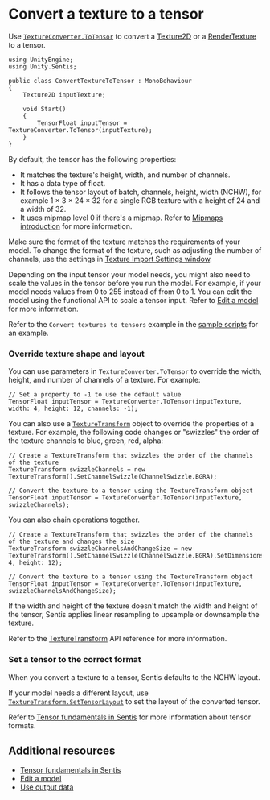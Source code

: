 # Convert a texture to a tensor

Use [`TextureConverter.ToTensor`](xref:Unity.Sentis.TextureConverter.ToTensor(Texture,Unity.Sentis.TextureTransform)) to convert a [Texture2D](https://docs.unity3d.com/ScriptReference/Texture2D.html) or a [RenderTexture](https://docs.unity3d.com/ScriptReference/RenderTexture.html) to a tensor.

```
using UnityEngine;
using Unity.Sentis;

public class ConvertTextureToTensor : MonoBehaviour
{
    Texture2D inputTexture;

    void Start()
    {
        TensorFloat inputTensor = TextureConverter.ToTensor(inputTexture);
    }
}
```

By default, the tensor has the following properties:

- It matches the texture's height, width, and number of channels.
- It has a data type of float.
- It follows the tensor layout of batch, channels, height, width (NCHW), for example 1 × 3 × 24 × 32 for a single RGB texture with a height of 24 and a width of 32.
- It uses mipmap level 0 if there's a mipmap. Refer to [Mipmaps introduction](https://docs.unity3d.com/Documentation/Manual/texture-mipmaps-introduction.html) for more information.

Make sure the format of the texture matches the requirements of your model. To change the format of the texture, such as adjusting the number of channels, use the settings in [Texture Import Settings window](https://docs.unity3d.com/Documentation/Manual/class-TextureImporter.html).

Depending on the input tensor your model needs, you might also need to scale the values in the tensor before you run the model. For example, if your model needs values from 0 to 255 instead of from 0 to 1. You can edit the model using the functional API to scale a tensor input. Refer to [Edit a model](edit-a-model.md) for more information.

Refer to the `Convert textures to tensors` example in the [sample scripts](package-samples.md) for an example.

### Override texture shape and layout

You can use parameters in `TextureConverter.ToTensor` to override the width, height, and number of channels of a texture. For example:

```
// Set a property to -1 to use the default value
TensorFloat inputTensor = TextureConverter.ToTensor(inputTexture, width: 4, height: 12, channels: -1);
```

You can also use a [`TextureTransform`](xref:Unity.Sentis.TextureTransform) object to override the properties of a texture. For example, the following code changes or "swizzles" the order of the texture channels to blue, green, red, alpha:

```
// Create a TextureTransform that swizzles the order of the channels of the texture
TextureTransform swizzleChannels = new TextureTransform().SetChannelSwizzle(ChannelSwizzle.BGRA);

// Convert the texture to a tensor using the TextureTransform object
TensorFloat inputTensor = TextureConverter.ToTensor(inputTexture, swizzleChannels);
```

You can also chain operations together.

```
// Create a TextureTransform that swizzles the order of the channels of the texture and changes the size
TextureTransform swizzleChannelsAndChangeSize = new TextureTransform().SetChannelSwizzle(ChannelSwizzle.BGRA).SetDimensions(width: 4, height: 12);

// Convert the texture to a tensor using the TextureTransform object
TensorFloat inputTensor = TextureConverter.ToTensor(inputTexture, swizzleChannelsAndChangeSize);
```

If the width and height of the texture doesn't match the width and height of the tensor, Sentis applies linear resampling to upsample or downsample the texture.

Refer to the [TextureTransform](xref:Unity.Sentis.TextureTransform) API reference for more information.

### Set a tensor to the correct format

When you convert a texture to a tensor, Sentis defaults to the NCHW layout.

If your model needs a different layout, use [`TextureTransform.SetTensorLayout`](xref:Unity.Sentis.TextureTransform.SetTensorLayout(Unity.Sentis.TensorLayout)) to set the layout of the converted tensor.

Refer to [Tensor fundamentals in Sentis](tensor-fundamentals.md) for more information about tensor formats.

## Additional resources

- [Tensor fundamentals in Sentis](tensor-fundamentals.md)
- [Edit a model](edit-a-model.md)
- [Use output data](use-model-output.md)
